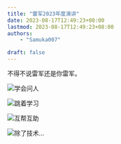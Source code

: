 ```yaml
---
title: "雷军2023年度演讲"
date: 2023-08-17T12:49:23+08:00
lastmod: 2023-08-17T12:49:23+08:00
authors:
    - "Samuka007"

draft: false
---
```


不得不说雷军还是你雷军。

![学会问人](https://scut-oc.obs.cn-south-1.myhuaweicloud.com/picture/post/Xiaomi_Birth/1.jpeg)

![跳着学习](https://scut-oc.obs.cn-south-1.myhuaweicloud.com/picture/post/Xiaomi_Birth/2.jpeg)

![互帮互助](https://scut-oc.obs.cn-south-1.myhuaweicloud.com/picture/post/Xiaomi_Birth/3.jpeg)

![除了技术...](https://scut-oc.obs.cn-south-1.myhuaweicloud.com/picture/post/Xiaomi_Birth/4.jpeg)
